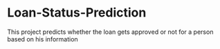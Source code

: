# Loan-Status-Prediction
This project predicts whether the loan gets approved or not for a person based on his information
